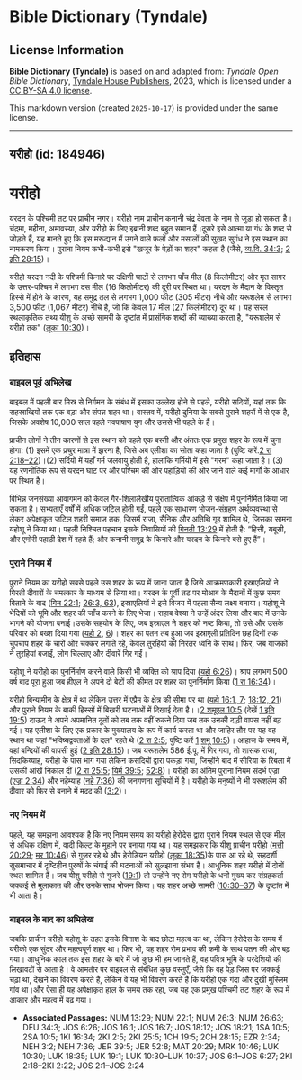 # Bible Dictionary (Tyndale)

## License Information

**Bible Dictionary (Tyndale)** is based on and adapted from: _Tyndale Open Bible Dictionary_, [Tyndale House Publishers](https://tyndaleopenresources.com/), 2023, which is licensed under a [CC BY-SA 4.0 license](https://creativecommons.org/licenses/by-sa/4.0/legalcode.en).

This markdown version (created `2025-10-17`) is provided under the same license.



--------------------------------

## यरीहो (id: 184946)

यरीहो
=====

यरदन के पश्चिमी तट पर प्राचीन नगर। यरीहो नाम प्राचीन कनानी चंद्र देवता के नाम से जुड़ा हो सकता है। चंद्रमा, महीना, अमावस्या, और यरीहो के लिए इब्रानी शब्द बहुत समान हैं।दूसरे इसे आत्मा या गंध के शब्द से जोड़ते हैं, यह मानते हुए कि इस मरूद्यान में उगने वाले फलों और मसालों की सुखद सुगंध ने इस स्थान का नामकरण किया। पुराना नियम कभी\-कभी इसे "खजूर के पेड़ों का शहर" कहता है (जैसे, [व्य.वि. 34:3](https://ref.ly/Deut34:3); [2 इति 28:15](https://ref.ly/2Chr28:15))।

यरीहो यरदन नदी के पश्चिमी किनारे पर दक्षिणी घाटों से लगभग पाँच मील (8 किलोमीटर) और मृत सागर के उत्तर\-पश्चिम में लगभग दस मील (16 किलोमीटर) की दूरी पर स्थित था। यरदन के मैदान के विस्तृत हिस्से में होने के कारण, यह समुद्र तल से लगभग 1,000 फीट (305 मीटर) नीचे और यरूशलेम से लगभग 3,500 फीट (1,067 मीटर) नीचे है, जो कि केवल 17 मील (27 किलोमीटर) दूर था। यह सरल स्थलाकृतिक तथ्य यीशु के अच्छे सामरी के दृष्टांत में प्रासंगिक शब्दों की व्याख्या करता है, "यरूशलेम से यरीहो तक" ([लूका 10:30](https://ref.ly/Luke10:30))।

इतिहास
------

### बाइबल पूर्व अभिलेख

बाइबल में पहली बार मिस्र से निर्गमन के संबंध में इसका उल्लेख होने से पहले, यरीहो सदियों, यहां तक ​​कि सहस्राब्दियों तक एक बड़ा और संपन्न शहर था। वास्तव में, यरीहो दुनिया के सबसे पुराने शहरों में से एक है, जिसके अवशेष 10,000 साल पहले नवपाषाण युग और उससे भी पहले के हैं।

प्राचीन लोगों ने तीन कारणों से इस स्थान को पहले एक बस्ती और अंततः एक प्रमुख शहर के रूप में चुना होगा: (1\) इसमें एक प्रचुर मात्रा में झरना है, जिसे अब एलीशा का सोता कहा जाता है (पुष्टि करें.[2 रा 2:18–22](https://ref.ly/2Kgs2:18-2Kgs2:22))।(2\) सर्दियों में यहाँ गर्म जलवायु होती है, हालांकि गर्मियों में इसे "गरम" कहा जाता है। (3\) यह रणनीतिक रूप से यरदन घाट पर और पश्चिम की ओर पहाड़ियों की ओर जाने वाले कई मार्गों के आधार पर स्थित है।

विभिन्न जनसंख्या आवागमन को केवल गैर\-शिलालेखीय पुरातात्विक आंकड़े से संक्षेप में पुनर्निर्मित किया जा सकता है। सभ्यताएँ वर्षों में अधिक जटिल होती गईं, पहले एक साधारण भोजन\-संग्रहण अर्थव्यवस्था से लेकर अपेक्षाकृत जटिल शहरी समाज तक, जिसमें राजा, सैनिक और अतिथि गृह शामिल थे, जिसका सामना यहोशू ने किया था। पहली निश्चित पहचान इसके निवासियों की [गिनती 13:29](https://ref.ly/Num13:29) में होती है: “हित्ती, यबूसी, और एमोरी पहाड़ी देश में रहते हैं; और कनानी समुद्र के किनारे और यरदन के किनारे बसे हुए हैं”।

### पुराने नियम में

पुराने नियम का यरीहो सबसे पहले उस शहर के रूप में जाना जाता है जिसे आक्रमणकारी इस्राएलियों ने गिरती दीवारों के चमत्कार के माध्यम से लिया था। यरदन के पूर्वी तट पर मोआब के मैदानों में कुछ समय बिताने के बाद ([गिन 22:1](https://ref.ly/Num22:1); [26:3, 63](https://ref.ly/Num26:3)), इस्राएलियों ने इसे विजय में पहला सैन्य लक्ष्य बनाया। यहोशू ने भेदियों को भूमि और शहर की जाँच करने के लिए भेजा। राहाब वेश्या ने उन्हें अंदर लिया और बाद में उनके भागने की योजना बनाई।उसके सहयोग के लिए, जब इस्राएल ने शहर को नष्ट किया, तो उसे और उसके परिवार को बख्श दिया गया ([यहो 2](https://ref.ly/Josh2:1-Josh2:24), [6](https://ref.ly/Josh6:1-Josh6:27))। शहर का पतन तब हुआ जब इस्राएली प्रतिदिन छह दिनों तक चुपचाप शहर के चारों ओर चक्कर लगाते रहे, केवल तुरहियों की निरंतर ध्वनि के साथ। फिर, जब याजकों ने तुरहियां बजाईं, लोग चिल्लाए और दीवारें गिर गईं।

यहोशू ने यरीहो का पुनर्निर्माण करने वाले किसी भी व्यक्ति को श्राप दिया ([यहो 6:26](https://ref.ly/Josh6:26))। श्राप लगभग 500 वर्ष बाद पूरा हुआ जब हीएल ने अपने दो बेटों की कीमत पर शहर का पुनर्निर्माण किया ([1 रा 16:34](https://ref.ly/1Kgs16:34))।

यरीहो बिन्यामीन के क्षेत्र में था लेकिन उत्तर में एप्रैम के क्षेत्र की सीमा पर था ([यहो 16:1, 7](https://ref.ly/Josh16:1); [18:12, 21](https://ref.ly/Josh18:12)) और पुराने नियम के बाकी हिस्सों में बिखरी घटनाओं में दिखाई देता है।।[2 शमूएल 10:5](https://ref.ly/2Sam10:5) (देखें [1 इति 19:5](https://ref.ly/1Chr19:5)) दाऊद ने अपने अपमानित दूतों को तब तक वहीं रुकने दिया जब तक उनकी दाढ़ी वापस नहीं बढ़ गई। यह एलीशा के लिए एक प्रकार के मुख्यालय के रूप में कार्य करता था और जाहिर तौर पर यह वह स्थान था जहां "भविष्यद्वक्ताओं के दल" रहते थे ([2 रा 2:5](https://ref.ly/2Kgs2:5); पुष्टि करें [1](https://ref.ly/1Sam10:5) [शमू](https://ref.ly/1Sam10:5) [10:5](https://ref.ly/1Sam10:5))। आहाज के समय में, वहां बन्दियों की वापसी हुई ([2 इति 28:15](https://ref.ly/2Chr28:15))। जब यरूशलेम 586 ई.पू. में गिर गया, तो शासक राजा, सिदकिय्याह, यरीहो के पास भाग गया लेकिन कसदियों द्वारा पकड़ा गया, जिन्होंने बाद में सीरिया के रिबला में उसकी आंखें निकाल दीं ([2 रा 25:5](https://ref.ly/2Kgs25:5); [यिर्म 39:5](https://ref.ly/Jer39:5); [52:8](https://ref.ly/Jer52:8))। यरीहो का अंतिम पुराना नियम संदर्भ एज्रा ([एज्रा 2:34](https://ref.ly/Ezra2:34)) और नहेम्याह ([नहे 7:36](https://ref.ly/Neh7:36)) की जनगणना सूचियों में है। यरीहो के मनुष्यों ने भी यरूशलेम की दीवार को फिर से बनाने में मदद की ([3:2](https://ref.ly/Neh3:2))।

### नए नियम में

पहले, यह समझना आवश्यक है कि नए नियम समय का यरीहो हेरोदेस द्वारा पुराने नियम स्थल से एक मील से अधिक दक्षिण में, वादी किल्ट के मुहाने पर बनाया गया था। यह समझकर कि यीशु प्राचीन यरीहो ([मत्ती 20:29](https://ref.ly/Matt20:29); [मर 10:46](https://ref.ly/Mark10:46)) से गुजर रहे थे और हेरोडियन यरीहो ([लूका 18:35](https://ref.ly/Luke18:35))के पास आ रहे थे, सहदर्शी सुसमाचार में दृष्टिहीन पुरुषों के चंगाई की घटनाओं को सुलझाना संभव है। आधुनिक शहर यरीहो में दोनों स्थल शामिल हैं। जब यीशु यरीहो से गुजरे ([19:1](https://ref.ly/Luke19:1)) तो उन्होंने नए रोम यरीहो के धनी मुख्य कर संग्रहकर्ता जक्कई से मुलाकात की और उनके साथ भोजन किया। यह शहर अच्छे सामरी ([10:30–37](https://ref.ly/Luke10:30-Luke10:37)) के दृष्टांत में भी आता है।

### बाइबल के बाद का अभिलेख

जबकि प्राचीन यरीहो यहोशू के तहत इसके विनाश के बाद छोटा महत्व का था, लेकिन हेरोदेस के समय में यरीको एक सुंदर और महत्वपूर्ण शहर था। फिर भी, यह शहर रोम प्रभाव की कमी के साथ पतन की ओर बढ़ गया। आधुनिक काल तक इस शहर के बारे में जो कुछ भी हम जानते हैं, वह पवित्र भूमि के परदेशियों की लिखावटों से आता है। वे आमतौर पर बाइबल से संबंधित कुछ वस्तुएँ, जैसे कि वह पेड़ जिस पर जक्कई चढ़ा था, देखने का विवरण करते हैं, लेकिन वे यह भी विवरण करते हैं कि यरीहो एक गंदा और दुखी मुस्लिम गांव था।और ऐसा ही यह अपेक्षाकृत हाल के समय तक रहा, जब यह एक प्रमुख पश्चिमी तट शहर के रूप में आकार और महत्व में बढ़ गया।  
  

* **Associated Passages:** NUM 13:29; NUM 22:1; NUM 26:3; NUM 26:63; DEU 34:3; JOS 6:26; JOS 16:1; JOS 16:7; JOS 18:12; JOS 18:21; 1SA 10:5; 2SA 10:5; 1KI 16:34; 2KI 2:5; 2KI 25:5; 1CH 19:5; 2CH 28:15; EZR 2:34; NEH 3:2; NEH 7:36; JER 39:5; JER 52:8; MAT 20:29; MRK 10:46; LUK 10:30; LUK 18:35; LUK 19:1; LUK 10:30–LUK 10:37; JOS 6:1–JOS 6:27; 2KI 2:18–2KI 2:22; JOS 2:1–JOS 2:24

